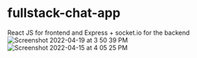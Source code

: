 # fullstack-chat-app

React JS for frontend and Express + socket.io for the backend
![Screenshot 2022-04-19 at 3 50 39 PM](https://user-images.githubusercontent.com/60504279/163984857-cb3c38a9-3ad3-4389-8b48-369d43db5f5e.png)
![Screenshot 2022-04-15 at 4 05 25 PM](https://user-images.githubusercontent.com/60504279/163984878-d6d99cbc-a7a1-4351-98e9-142cab0057c9.png)

